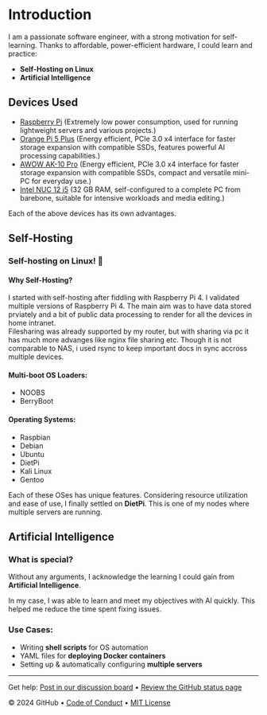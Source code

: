# Introduction  
I am a passionate software engineer, with a strong motivation for self-learning. Thanks to affordable, power-efficient hardware, I could learn and practice:  

- **Self-Hosting on Linux**  
- **Artificial Intelligence**  

## Devices Used  
- [Raspberry Pi](raspi4.md) (Extremely low power consumption, used for running lightweight servers and various projects.)
- [Orange Pi 5 Plus](orangepi5Plus.md) (Energy efficient, PCIe 3.0 x4 interface for faster storage expansion with compatible SSDs, features powerful AI processing capabilities.)
- [AWOW AK-10 Pro](awow-ak10pro.md) (Energy efficient, PCIe 3.0 x4 interface for faster storage expansion with compatible SSDs, compact and versatile mini-PC for everyday use.)
- [Intel NUC 12 i5](nuc12i5.md) (32 GB RAM, self-configured to a complete PC from barebone, suitable for intensive workloads and media editing.)


Each of the above devices has its own advantages.  

## Self-Hosting  
### Self-hosting on Linux! 👋  

#### Why Self-Hosting?  
I started with self-hosting after fiddling with Raspberry Pi 4. I validated multiple versions of Raspberry Pi 4.
The main aim was to have data stored prviately and a bit of public data processing to render for all the devices in home intranet. <Br>
Filesharing was already supported by my router, but with sharing via pc it has much more advanges like nginx file sharing etc. Though it is not comparable to NAS, i used rsync to keep important docs in sync accross multiple devices. <Br>

#### Multi-boot OS Loaders:  
- NOOBS  
- BerryBoot  

#### Operating Systems:  
- Raspbian  
- Debian  
- Ubuntu  
- DietPi  
- Kali Linux  
- Gentoo  

Each of these OSes has unique features. Considering resource utilization and ease of use, I finally settled on **DietPi**. This is one of my nodes where multiple servers are running.  

## Artificial Intelligence  
### What is special?  
Without any arguments, I acknowledge the learning I could gain from **Artificial Intelligence**.  

In my case, I was able to learn and meet my objectives with AI quickly. This helped me reduce the time spent fixing issues.  

### Use Cases:  
- Writing **shell scripts** for OS automation  
- YAML files for **deploying Docker containers**  
- Setting up & automatically configuring **multiple servers**  

---

Get help: [Post in our discussion board](https://github.com/orgs/skills/discussions/categories/introduction-to-github) &bull; [Review the GitHub status page](https://www.githubstatus.com/)

&copy; 2024 GitHub &bull; [Code of Conduct](https://www.contributor-covenant.org/version/2/1/code_of_conduct/code_of_conduct.md) &bull; [MIT License](https://gh.io/mit)

</footer>
